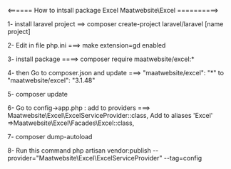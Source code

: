 <====== How to intsall package Excel Maatwebsite\Excel ==========> 



1- install laravel project ==> composer create-project laravel/laravel [name project]

2- Edit in file php.ini ===> make extension=gd enabled

3- install package ====> composer require maatwebsite/excel:*

4- then Go to composer.json and update ===> "maatwebsite/excel": "*" to "maatwebsite/excel": "3.1.48"

5- composer update

6- Go to config->app.php :
    add to providers ===> Maatwebsite\Excel\ExcelServiceProvider::class,
    Add to aliases 'Excel' =>Maatwebsite\Excel\Facades\Excel::class,

7- composer dump-autoload

8- Run this command  php artisan vendor:publish --provider="Maatwebsite\Excel\ExcelServiceProvider" --tag=config








